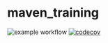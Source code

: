 # maven_training
![example workflow](https://github.com/felix280/maven_training/actions/workflows/build.yml/badge.svg)
[![codecov](https://codecov.io/gh/felix280/maven_training/branch/main/graph/badge.svg?token=APCQO79X71)](https://codecov.io/gh/felix280/maven_training)
